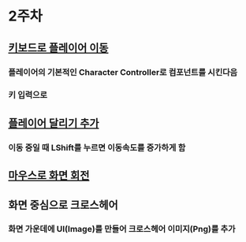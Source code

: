 # 2주차

## [키보드로 플레이어 이동](/Script/Player/PlayerMove.md)
### 플레이어의 기본적인 Character Controller로 컴포넌트를 시킨다음
### 키 입력으로 

## [플레이어 달리기 추가](/Script/Player/PlayerMove.md)
### 이동 중일 때 LShift를 누르면 이동속도를 증가하게 함

## [마우스로 화면 회전](/Script/Player/PlayerMove.md)


## 화면 중심으로 크로스헤어
### 화면 가운데에 UI(Image)를 만들어 크로스헤어 이미지(Png)를 추가
